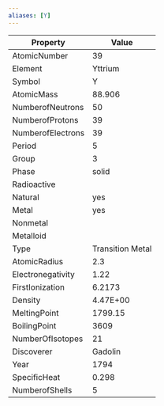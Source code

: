 ```yaml
---
aliases: [Y]
---
```


| Property          | Value            |
| ----------------- | ---------------- |
| AtomicNumber      | 39               |
| Element           | Yttrium          |
| Symbol            | Y                |
| AtomicMass        | 88.906           |
| NumberofNeutrons  | 50               |
| NumberofProtons   | 39               |
| NumberofElectrons | 39               |
| Period            | 5                |
| Group             | 3                |
| Phase             | solid            |
| Radioactive       |                  |
| Natural           | yes              |
| Metal             | yes              |
| Nonmetal          |                  |
| Metalloid         |                  |
| Type              | Transition Metal |
| AtomicRadius      | 2.3              |
| Electronegativity | 1.22             |
| FirstIonization   | 6.2173           |
| Density           | 4.47E+00         |
| MeltingPoint      | 1799.15          |
| BoilingPoint      | 3609             |
| NumberOfIsotopes  | 21               |
| Discoverer        | Gadolin          |
| Year              | 1794             |
| SpecificHeat      | 0.298            |
| NumberofShells    | 5                |
